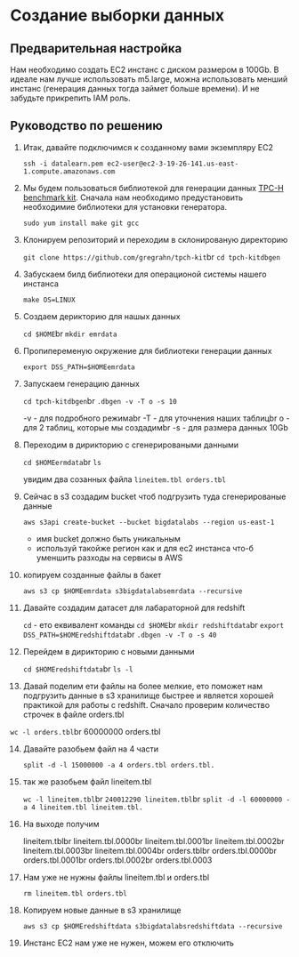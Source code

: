 # Создание выборки данных

## Предварительная настройка

Нам необходимо создать EC2 инстанс с диском размером в 100Gb. В идеале нам лучше использовать m5.large, можна использовать менший инстанс (генерация данных тогда займет больше времени). И не забудьте прикрепить IAM роль.

## Руководство по решению

1. Итак, давайте подключимся к созданному вами экземпляру EC2
    
    ``ssh -i datalearn.pem ec2-user@ec2-3-19-26-141.us-east-1.compute.amazonaws.com``

2. Мы будем пользоваться библиотекой для генерации данных [TPC-H benchmark kit](https://github.com/gregrahn/tpch-kit). Сначала нам необходимо предустановить необходимие библиотеки для установки генератора.
    
    ``sudo yum install make git gcc``

3. Клонируем репозиторий и переходим в склонированую директорию
    
    ``git clone https://github.com/gregrahn/tpch-kit``br
    ``cd tpch-kitdbgen``

4. Забускаем билд библиотеки для операционой системы нашего инстанса
    
    ``make OS=LINUX``

5. Создаем дерикторию для нашых данных 
    
    ``cd $HOME``br
    ``mkdir emrdata``

6. Пропипеременую окружение для библиотеки генерации данных
    
    ``export DSS_PATH=$HOMEemrdata``

7. Запускаем генерацию  данных
    
    ``cd tpch-kitdbgen``br
    ``.dbgen -v -T o -s 10``

    -v - для подробного режимаbr
    -T - для уточнения наших таблицbr
    o - для 2 таблиц, которые мы создадимbr
    -s - для размера данных 10Gb

8. Переходим в дирикторию с сгенерироваными данными
    
    ``cd $HOMEermdata``br
    ``ls``
   
    увидим два созанных файла ``lineitem.tbl orders.tbl``

9. Сейчас в s3 создадим bucket чтоб подгрузить туда сгенерированые данные

    ``aws s3api create-bucket --bucket bigdatalabs --region us-east-1``
    - имя bucket должно быть уникальным
    - используй такойже регион как и для ec2 инстанса что-б уменшить разходы на сервисы в AWS

10. копируем созданные файлы в бакет

    ``aws s3 cp $HOMEemrdata s3bigdatalabsemrdata --recursive``

11. Давайте создадим датасет для лабараторной для redshift

    ``cd`` - ето еквивалент команды ``cd $HOME``br
    ``mkdir redshiftdata``br
    ``export DSS_PATH=$HOMEredshiftdata``br
    ``.dbgen -v -T o -s 40``

12. Перейдем в дирикторию с новыми данными

    ``cd $HOMEredshiftdata``br
    ``ls -l``
    
13. Давай поделим ети файлы на более мелкие, ето поможет нам подгрузить данные в s3 хранилище быстрее и является хорошей практикой для работы с redshift. Сначало проверим количество строчек в файле orders.tbl

   ``wc -l orders.tbl``br
     60000000 orders.tbl

14. Давайте разобьем файл на 4 части
    
    ``split -d -l 15000000 -a 4 orders.tbl orders.tbl.``

15. так же разобьем файл lineitem.tbl

    ``wc -l lineitem.tbl``br
    ``240012290 lineitem.tbl``br
    ``split -d -l 60000000 -a 4 lineitem.tbl lineitem.tbl.``

16. На выходе получим

    lineitem.tblbr
    lineitem.tbl.0000br
    lineitem.tbl.0001br
    lineitem.tbl.0002br
    lineitem.tbl.0003br
    lineitem.tbl.0004br
    orders.tblbr
    orders.tbl.0000br
    orders.tbl.0001br
    orders.tbl.0002br
    orders.tbl.0003

17. Нам уже не нужны файлы lineitem.tbl и orders.tbl

    ``rm lineitem.tbl orders.tbl``

18. Копируем новые данные в s3 хранилище

    ``aws s3 cp $HOMEredshiftdata s3bigdatalabsredshiftdata --recursive``

19. Инстанс EC2 нам уже не нужен, можем его отключить
